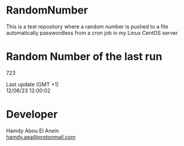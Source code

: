 # RandomNumber    
This is a test repository where a random number is pushed to a file automatically passwordless from a cron job in my Linux CentOS server    
# Random Number of the last run   
723
      
Last update (GMT +1)    
12/06/23 12:00:02
# Developer    
Hamdy Abou El Anein   
hamdy.aea@protonmail.com
